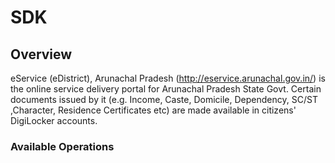 # SDK

## Overview

eService (eDistrict), Arunachal Pradesh (http://eservice.arunachal.gov.in/) is the online service delivery portal for Arunachal Pradesh  State Govt. Certain documents issued by it (e.g. Income, Caste, Domicile, Dependency, SC/ST ,Character,  Residence Certificates etc) are made available in citizens' DigiLocker accounts.

### Available Operations

